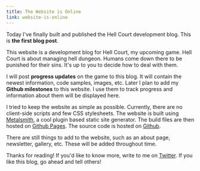 ```yaml
---
title: The Website is Online
link: website-is-online
---
```


Today I've finally built and published the Hell Court development blog. This is **the first blog post**.

This website is a development blog for Hell Court, my upcoming game. Hell Court is about managing hell dungeon. Humans come down there to be punished for their sins. It's up to you to decide how to deal with them.

I will post **progress updates** on the game to this blog. It will contain the newest information, code samples, images, etc. Later I plan to add my **Github milestones** to this website. I use them to track progress and information about them will be displayed here.

I tried to keep the website as simple as possible. Currently, there are no client-side scripts and few CSS stylesheets. The website is built using [Metalsmith](http://www.metalsmith.io/), a cool plugin based static site generator. The build files are then hosted on [Github Pages](https://pages.github.com/). The source code is hosted on [Github](https://github.com/chuckeles/hellcourtgame.com).

There are still things to add to the website, such as an about page, newsletter, gallery, etc. These will be added throughout time.

Thanks for reading! If you'd like to know more, write to me on [Twitter](https://twitter.com/9chuckeles9). If you like this blog, go ahead and tell others!
